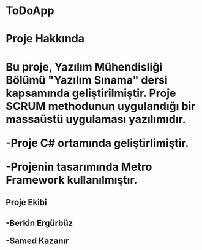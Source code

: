 # ToDoApp
<h1>Proje Hakkında<h1>
  <p>Bu proje, Yazılım Mühendisliği Bölümü "Yazılım Sınama" dersi kapsamında geliştirilmiştir. Proje SCRUM methodunun uygulandığı bir massaüstü uygulaması yazılımıdır.<p>
  <p>-Proje C# ortamında geliştirlimiştir.<p>
  <p>-Projenin tasarımında Metro Framework kullanılmıştır.<p>

<h2>Proje Ekibi<h2>
  <p>-Berkin Ergürbüz <p>
  <p>-Samed Kazanır <p>
